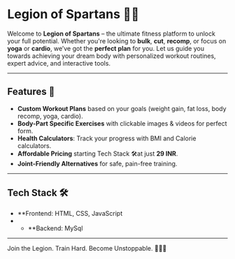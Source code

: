 # **Legion of Spartans** 💪🔥

Welcome to **Legion of Spartans** – the ultimate fitness platform to unlock your full potential. Whether you're looking to **bulk**, **cut**, **recomp**, or focus on **yoga** or **cardio**, we’ve got the **perfect plan** for you. Let us guide you towards achieving your dream body with personalized workout routines, expert advice, and interactive tools.

---

## **Features** 🚀
- **Custom Workout Plans** based on your goals (weight gain, fat loss, body recomp, yoga, cardio).
- **Body-Part Specific Exercises** with clickable images & videos for perfect form.
- **Health Calculators**: Track your progress with BMI and Calorie calculators.
- **Affordable Pricing** starting Tech Stack 🛠️at just **29 INR**.
- **Joint-Friendly Alternatives** for safe, pain-free training.

---

## **Tech Stack** 🛠️ 
- **Frontend: HTML, CSS, JavaScript
- - **Backend: MySql

---

 Join the Legion. Train Hard. Become Unstoppable. 🚀🏋️‍♂️

